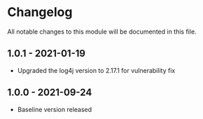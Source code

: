 # Changelog
All notable changes to this module will be documented in this file.

## 1.0.1 - 2021-01-19
- Upgraded the log4j version to 2.17.1 for vulnerability fix

## 1.0.0 - 2021-09-24
- Baseline version released
